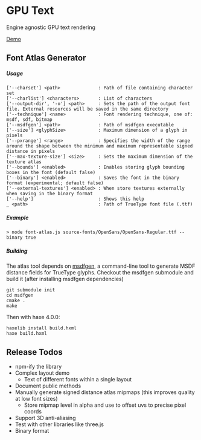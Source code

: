 # GPU Text

Engine agnostic GPU text rendering

[Demo](https://valis-software.github.io/GPU-Text/example)

## Font Atlas Generator
##### Usage
```
['--charset'] <path>              : Path of file containing character set
['--charlist'] <characters>       : List of characters
['--output-dir', '-o'] <path>     : Sets the path of the output font file. External resources will be saved in the same directory
['--technique'] <name>            : Font rendering technique, one of: msdf, sdf, bitmap
['--msdfgen'] <path>              : Path of msdfgen executable
['--size'] <glyphSize>            : Maximum dimension of a glyph in pixels
['--pxrange'] <range>             : Specifies the width of the range around the shape between the minimum and maximum representable signed distance in pixels
['--max-texture-size'] <size>     : Sets the maximum dimension of the texture atlas
['--bounds'] <enabled>            : Enables storing glyph bounding boxes in the font (default false)
['--binary'] <enabled>            : Saves the font in the binary format (experimental; default false)
['--external-textures'] <enabled> : When store textures externally when saving in the binary format
['--help']                        : Shows this help
_ <path>                          : Path of TrueType font file (.ttf)
```

##### Example
```
> node font-atlas.js source-fonts/OpenSans/OpenSans-Regular.ttf --binary true
```

##### Building
The atlas tool depends on [msdfgen](https://github.com/Chlumsky/msdfgen), a command-line tool to generate MSDF distance fields for TrueType glyphs.
Checkout the msdfgen submodule and build it (after installing msdfgen dependencies)
```
git submodule init
cd msdfgen
cmake .
make
```

Then with haxe 4.0.0:
```
haxelib install build.hxml
haxe build.hxml
```

## Release Todos
- npm-ify the library
- Complex layout demo
	- Text of different fonts within a single layout
- Document public methods
- Manually generate signed distance atlas mipmaps (this improves quality at low font sizes)
	- Store mipmap level in alpha and use to offset uvs to precise pixel coords
- Support 3D anti-aliasing
- Test with other libraries like three.js
- Binary format
